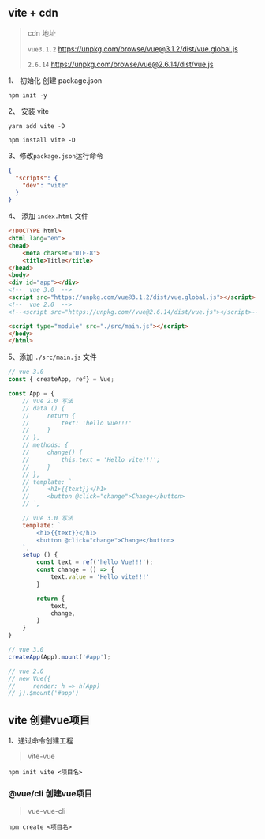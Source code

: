## vite + cdn 
> cdn 地址
> 
> `vue3.1.2` https://unpkg.com/browse/vue@3.1.2/dist/vue.global.js
>
> `2.6.14` https://unpkg.com/browse/vue@2.6.14/dist/vue.js

1、 初始化 创建 package.json

```shell
npm init -y
```

2、 安装 vite

```shell
yarn add vite -D  
```
```shell 
npm install vite -D
```

3、修改`package.json`运行命令

```json
{
  "scripts": {
    "dev": "vite"
  }
}
```

4、 添加 `index.html` 文件
```html
<!DOCTYPE html>
<html lang="en">
<head>
    <meta charset="UTF-8">
    <title>Title</title>
</head>
<body>
<div id="app"></div>
<!--  vue 3.0  -->
<script src="https://unpkg.com/vue@3.1.2/dist/vue.global.js"></script>
<!--  vue 2.0  -->
<!--<script src="https://unpkg.com//vue@2.6.14/dist/vue.js"></script>-->

<script type="module" src="./src/main.js"></script>
</body>
</html>
```

5、添加 `./src/main.js` 文件

```js
// vue 3.0
const { createApp, ref} = Vue;

const App = {
    // vue 2.0 写法
    // data () {
    //     return {
    //         text: 'hello Vue!!!'
    //     }
    // },
    // methods: {
    //     change() {
    //         this.text = 'Hello vite!!!';
    //     }
    // },
    // template: `
    //     <h1>{{text}}</h1>
    //     <button @click="change">Change</button>
    // `,

    // vue 3.0 写法
    template: `
        <h1>{{text}}</h1>
        <button @click="change">Change</button>
    `,
    setup () {
        const text = ref('hello Vue!!!');
        const change = () => {
            text.value = 'Hello vite!!!'
        }

        return {
            text,
            change,
        }
    }
}

// vue 3.0
createApp(App).mount('#app');

// vue 2.0
// new Vue({
//     render: h => h(App)
// }).$mount('#app')

```

## vite 创建vue项目

1、通过命令创建工程

> vite-vue 

```shell
npm init vite <项目名>
```

### @vue/cli 创建vue项目

> vue-vue-cli

```shell
npm create <项目名>
```
